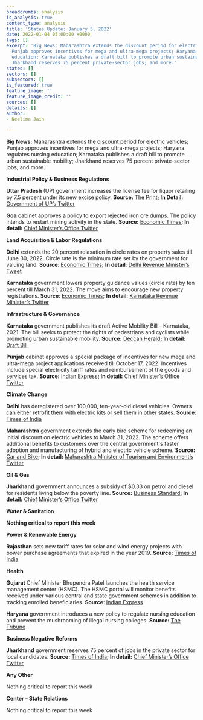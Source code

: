```yaml
---
breadcrumbs: analysis
is_analysis: true
content_type: analysis
title: 'States Update: January 5, 2022'
date: 2022-01-04 05:00:00 +0000
tags: []
excerpt: 'Big News: Maharashtra extends the discount period for electric vehicles;
  Punjab approves incentives for mega and ultra-mega projects; Haryana regulates nursing
  education; Karnataka publishes a draft bill to promote urban sustainable mobility;
  Jharkhand reserves 75 percent private-sector jobs; and more.'
states: []
sectors: []
subsectors: []
is_featured: true
feature_image: ''
feature_image_credit: ''
sources: []
details: []
author:
- Neelima Jain

---
```

**Big News:** Maharashtra extends the discount period for electric vehicles; Punjab approves incentives for mega and ultra-mega projects; Haryana regulates nursing education; Karnataka publishes a draft bill to promote urban sustainable mobility; Jharkhand reserves 75 percent private-sector jobs; and more.

**Industrial Policy & Business Regulations**

**Uttar Pradesh** (UP) government increases the license fee for liquor retailing by 7.5 percent under its new excise policy. **Source:** [The Print](https://theprint.in/india/up-brings-new-excise-policy-to-generate-revenue-for-farmers/793276/)**; In Detail:** [Government of UP’s Twitter](https://twitter.com/UPGovt/status/1477506064669020162)

**Goa** cabinet approves a policy to export rejected iron ore dumps. The policy intends to restart mining activity in the state. **Source:** [Economic Times](https://economictimes.indiatimes.com/industry/indl-goods/svs/metals-mining/goa-govt-approves-policy-to-export-rejected-iron-ore/articleshow/88565730.cms)**; In detail:** [Chief Minister’s Office Twitter](https://twitter.com/DrPramodPSawant/status/1476080870398185472)

**Land Acquisition & Labor Regulations**

**Delhi** extends the 20 percent relaxation in circle rates on property sales till June 30, 2022. Circle rate is the minimum rate set by the government for valuing land. **Source**: [Economic Times](https://economictimes.indiatimes.com/industry/services/property-/-cstruction/delhi-government-extends-lower-circle-rates-benefit-till-june-30-2022/articleshow/88598710.cms); **In detail**: [Delhi Revenue Minister’s Tweet](https://twitter.com/kgahlot/status/1476513923692068867?s=20)

**Karnataka** government lowers property guidance values (circle rate) by ten percent till March 31, 2022. The move aims to encourage new property registrations. **Source**: [Economic Times](https://economictimes.indiatimes.com/industry/services/property-/-cstruction/karnataka-government-cuts-property-guidance-value-by-10-pc-for-next-3-months/articleshow/88633962.cms); **In detail**: [Karnataka Revenue Minister’s Twitter](https://twitter.com/RAshokaBJP/status/1477196274231234560?s=20)

**Infrastructure & Governance**

**Karnataka** government publishes its draft Active Mobility Bill – Karnataka, 2021. The bill seeks to protect the rights of pedestrians and cyclists while promoting urban sustainable mobility. **Source:** [Deccan Herald](https://www.deccanherald.com/state/top-karnataka-stories/karnataka-first-state-to-draft-a-bill-protecting-pedestrians-cyclists-1066081.html)**; In detail:** [Draft Bill](https://dult.karnataka.gov.in/uploads/media_to_upload1640773786.pdf)

**Punjab** cabinet approves a special package of incentives for new mega and ultra-mega project applications received till October 17, 2022. Incentives include special electricity tariff rates and reimbursement of the goods and services tax. **Source:** [Indian Express](https://indianexpress.com/article/cities/chandigarh/punjab-cabinet-approves-incentives-for-mega-ultra-mega-projects-7701903/)**; In detail:** [Chief Minister’s Office Twitter](https://mobile.twitter.com/CMOPb/status/1477289683948244993)

**Climate Change**

**Delhi** has deregistered over 100,000, ten-year-old diesel vehicles. Owners can either retrofit them with electric kits or sell them in other states. **Source**: [Times of India](https://timesofindia.indiatimes.com/city/delhi/over-1-lakh-10-year-old-diesel-vehicles-deregistered-in-delhi/articleshow/88642316.cms)

**Maharashtra** government extends the early bird scheme for redeeming an initial discount on electric vehicles to March 31, 2022. The scheme offers additional benefits to customers over the central government's faster adoption and manufacturing of hybrid and electric vehicle scheme. **Source:** [Car and Bike](https://www.carandbike.com/news/maharashtra-extends-early-bird-incentive-scheme-for-electric-vehicles-till-march-31-2682878)**; In detail:** [Maharashtra Minister of Tourism and Environment’s Twitter](https://twitter.com/AUThackeray/status/1476897849262493698)

**Oil & Gas**

**Jharkhand** government announces a subsidy of $0.33 on petrol and diesel for residents living below the poverty line. **Source:** [Business Standard](https://www.business-standard.com/article/economy-policy/jharkhand-to-give-subsidy-of-rs-25-ltr-on-fuel-prices-to-bpl-families-121123000003_1.html)**; In detail:** [Chief Minister’s Office Twitter](https://twitter.com/JharkhandCMO/status/1476149070238404608)

**Water & Sanitation**

**Nothing critical to report this week**

**Power & Renewable Energy**

**Rajasthan** sets new tariff rates for solar and wind energy projects with power purchase agreements that expired in the year 2019. **Source:** [Times of India](https://timesofindia.indiatimes.com/city/jaipur/new-tariff-set-for-expired-green-energy-contracts/articleshow/88602240.cms)

**Health**

**Gujarat** Chief Minister Bhupendra Patel launches the health service management center (HSMC). The HSMC portal will monitor benefits received under various central and state government schemes in addition to tracking enrolled beneficiaries. **Source**: [Indian Express](https://indianexpress.com/article/cities/ahmedabad/gujarat-cm-launches-portal-monitor-benefits-health-schemes-7693840/)

**Haryana** government introduces a new policy to regulate nursing education and prevent the mushrooming of illegal nursing colleges. **Source:** [The Tribune](https://www.tribuneindia.com/news/haryana/hry-unveils-policy-to-check-illegal-nursing-colleges-356542)

**Business Negative Reforms**

**Jharkhand** government reserves 75 percent of jobs in the private sector for local candidates. **Source:** [Times of India](https://timesofindia.indiatimes.com/city/ranchi/state-notifies-75-quota-in-private-sector-jobs/articleshow/88655001.cms)**; In detail:** [Chief Minister’s Office Twitter](https://twitter.com/JharkhandCMO/status/1477504299190333441)

**Any Other**

Nothing critical to report this week

**Center – State Relations**

Nothing critical to report this week